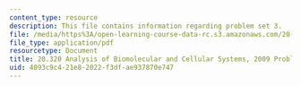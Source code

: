 ```yaml
---
content_type: resource
description: This file contains information regarding problem set 3.
file: /media/https%3A/open-learning-course-data-rc.s3.amazonaws.com/20-320-analysis-of-biomolecular-and-cellular-systems-fall-2012/4093c9c421e82022f3dfae937870e747_MIT20_320F12_2009_PS3_Prob.pdf
file_type: application/pdf
resourcetype: Document
title: 20.320 Analysis of Biomolecular and Cellular Systems, 2009 Problem Set 3
uid: 4093c9c4-21e8-2022-f3df-ae937870e747
---
```

